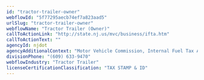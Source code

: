 ```yaml
---
id: "tractor-trailer-owner"
webflowId: "5f77295aecb74ef7a823aad5"
urlSlug: "tractor-trailer-owner"
webflowName: "Tractor Trailer (Owner)"
callToActionLink: "http://state.nj.us/mvc/business/ifta.htm"
callToActionText: ""
agencyId: njdot
agencyAdditionalContext: "Motor Vehicle Commission, Internal Fuel Tax Agreement (IFTA)"
divisionPhone: "(609) 633-9470"
webflowIndustry: "Tractor Trailer"
licenseCertificationClassification: "TAX STAMP & ID"
---
```


